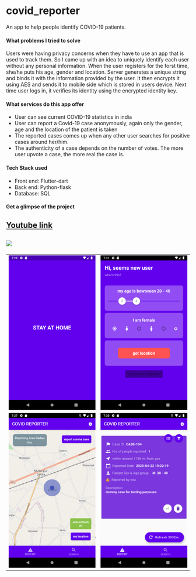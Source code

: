 # covid_reporter

An app to help people identify COVID-19 patients.

#### What problems I tried to solve
  Users were having privacy concerns when they have to use an app that is used to track them. So I came up with an idea to uniquely identify each user without any personal information. When the user registers for the forst time, she/he puts his age, gender and location. Server generates a unique string and binds it with the information provided by the user. It then encrypts it using AES and sends it to mobile side which is stored in users device. Next time user logs in, it verifies its identity using the encrypted identity key.
  
#### What services do this app offer
  - User can see current COVID-19 statistics in india
  - User can report a Covid-19 case anonymously, again only the gender, age and the location of the patient is taken
  - The reported cases comes up when any other user searches for positive cases around her/him. 
  - The authenticity of a case depends on the number of votes. The more user upvote a case, the more real the case is.
 #### Tech Stack used
  - Front end: Flutter-dart
  - Back end: Python-flask
  - Database: SQL
  
 #### Get a glimpse of the project

<a href="https://www.youtube.com/watch?v=nPQMculx1d4&t">Youtube link</a>
<br>
<br>
<img src="Samples/covid_reporter.png" width="700px">
----
|||
|:---:|:---:|
|![](Samples/Screenshot_1587563965.png)|![](Samples/Screenshot_1587564110.png)|
|![](Samples/Screenshot_1587563845.png)|![](Samples/Screenshot_1587564015.png)|

